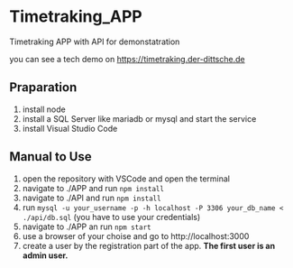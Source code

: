 # Timetraking_APP

Timetraking APP with API for demonstatration

you can see a tech demo on https://timetraking.der-dittsche.de

## Praparation

1. install node
2. install a SQL Server like mariadb or mysql and start the service
3. install Visual Studio Code

## Manual to Use

1. open the repository with VSCode and open the terminal
2. navigate to ./APP and run `npm install`
3. navigate to ./API and run `npm install`
4. run `mysql -u your_username -p -h localhost -P 3306 your_db_name < ./api/db.sql` (you have to use your credentials)
5. navigate to ./APP an run `npm start`
6. use a browser of your choise and go to http://localhost:3000
7. create a user by the registration part of the app. **The first user is an admin user.**
